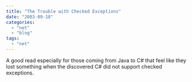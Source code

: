 ```yaml
---
title: "The Trouble with Checked Exceptions"
date: "2003-09-18"
categories: 
  - "net"
  - "blog"
tags: 
  - "net"
---
```


A good read especially for those coming from Java to C# that feel like they lost something when the discovered C# did not support checked exceptions.
